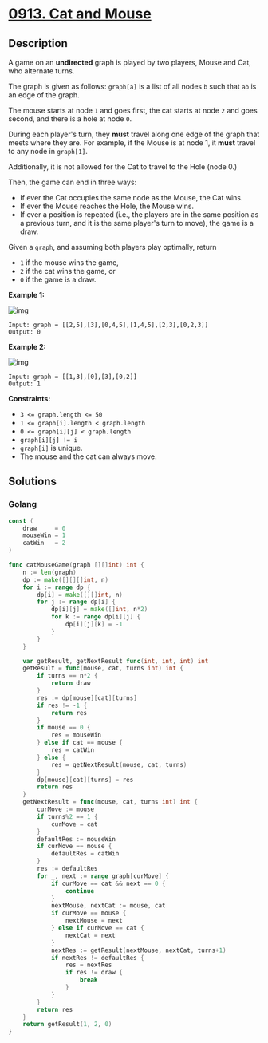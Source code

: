 # [0913. Cat and Mouse](https://leetcode-cn.com/problems/cat-and-mouse/)



## Description


A game on an **undirected** graph is played by two players, Mouse and Cat, who alternate turns.

The graph is given as follows: `graph[a]` is a list of all nodes `b` such that `ab` is an edge of the graph.

The mouse starts at node `1` and goes first, the cat starts at node `2` and goes second, and there is a hole at node `0`.

During each player's turn, they **must** travel along one edge of the graph that meets where they are. For example, if the Mouse is at node 1, it **must** travel to any node in `graph[1]`.

Additionally, it is not allowed for the Cat to travel to the Hole (node 0.)

Then, the game can end in three ways:

- If ever the Cat occupies the same node as the Mouse, the Cat wins.
- If ever the Mouse reaches the Hole, the Mouse wins.
- If ever a position is repeated (i.e., the players are in the same position as a previous turn, and it is the same player's turn to move), the game is a draw.

Given a `graph`, and assuming both players play optimally, return

- `1` if the mouse wins the game,
- `2` if the cat wins the game, or
- `0` if the game is a draw.

 

**Example 1:**

![img](https://assets.leetcode.com/uploads/2020/11/17/cat1.jpg)

```
Input: graph = [[2,5],[3],[0,4,5],[1,4,5],[2,3],[0,2,3]]
Output: 0
```

**Example 2:**

![img](https://assets.leetcode.com/uploads/2020/11/17/cat2.jpg)

```
Input: graph = [[1,3],[0],[3],[0,2]]
Output: 1
```

 

**Constraints:**

- `3 <= graph.length <= 50`
- `1 <= graph[i].length < graph.length`
- `0 <= graph[i][j] < graph.length`
- `graph[i][j] != i`
- `graph[i]` is unique.
- The mouse and the cat can always move. 



## Solutions


<!-- tabs:start -->

### **Golang**

```go
const (
    draw     = 0
    mouseWin = 1
    catWin   = 2
)

func catMouseGame(graph [][]int) int {
    n := len(graph)
    dp := make([][][]int, n)
    for i := range dp {
        dp[i] = make([][]int, n)
        for j := range dp[i] {
            dp[i][j] = make([]int, n*2)
            for k := range dp[i][j] {
                dp[i][j][k] = -1
            }
        }
    }

    var getResult, getNextResult func(int, int, int) int
    getResult = func(mouse, cat, turns int) int {
        if turns == n*2 {
            return draw
        }
        res := dp[mouse][cat][turns]
        if res != -1 {
            return res
        }
        if mouse == 0 {
            res = mouseWin
        } else if cat == mouse {
            res = catWin
        } else {
            res = getNextResult(mouse, cat, turns)
        }
        dp[mouse][cat][turns] = res
        return res
    }
    getNextResult = func(mouse, cat, turns int) int {
        curMove := mouse
        if turns%2 == 1 {
            curMove = cat
        }
        defaultRes := mouseWin
        if curMove == mouse {
            defaultRes = catWin
        }
        res := defaultRes
        for _, next := range graph[curMove] {
            if curMove == cat && next == 0 {
                continue
            }
            nextMouse, nextCat := mouse, cat
            if curMove == mouse {
                nextMouse = next
            } else if curMove == cat {
                nextCat = next
            }
            nextRes := getResult(nextMouse, nextCat, turns+1)
            if nextRes != defaultRes {
                res = nextRes
                if res != draw {
                    break
                }
            }
        }
        return res
    }
    return getResult(1, 2, 0)
}
```

<!-- tabs:end -->